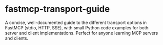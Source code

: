 # fastmcp-transport-guide
A concise, well-documented guide to the different transport options in FastMCP (stdio, HTTP, SSE), with small Python code examples for both server and client implementations. Perfect for anyone learning MCP servers and clients.
